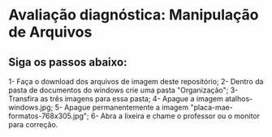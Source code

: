 # Avaliação diagnóstica: Manipulação de Arquivos
## Siga os passos abaixo:
1- Faça o download dos arquivos de imagem deste repositório;
2- Dentro da pasta de documentos do windows crie uma pasta "Organização";
3- Transfira as três imagens para essa pasta;
4- Apague a imagem atalhos-windows.jpg;
5- Apague permanentemente a imagem "placa-mae-formatos-768x305.jpg";
6- Abra a lixeira e chame o professor ou o monitor para correção.
